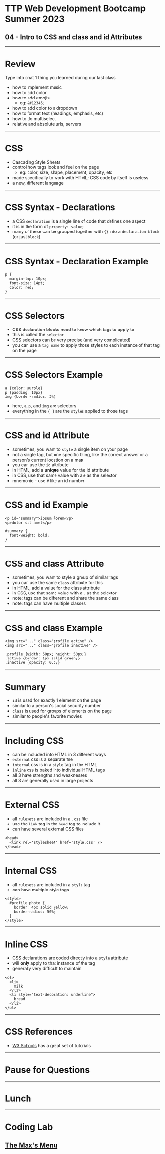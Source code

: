 # TTP Web Development Bootcamp Summer 2023
## 04 - Intro to CSS and class and id Attributes

---

# Review
Type into chat 1 thing you learned during our last class

- how to implement music
- how to add color
- how to add emojis
  - eg: `&#12345;`
- how to add color to a dropdown
- how to format text (headings, emphasis, etc)
- how to do multiselect
- relative and absolute urls, servers

---

# CSS

- Cascading Style Sheets
- control how tags look and feel on the page
  - eg: color, size, shape, placement, opacity, etc
- made specifically to work with HTML; CSS code by itself is useless
- a new, different language

---

# CSS Syntax - Declarations

- a CSS `declaration` is a single line of code that defines one aspect
- it is in the form of `property: value;`
- many of these can be grouped together with `{}` into a `declaration block` (or just `block`)

---

# CSS Syntax - Declaration Example

```
p {
  margin-top: 10px;
  font-size: 14pt;
  color: red;
}

```

---

# CSS Selectors

- CSS declaration blocks need to know which tags to apply to
- this is called the `selector`
- CSS selectors can be very precise (and very complicated)
- you can use a `tag name` to apply those styles to each instance of that tag  on the page

---

# CSS Selectors Example

```
a {color: purple}
p {padding: 10px}
img {border-radius: 3%}
```

- here, `a`, `p`, and `img` are selectors
- everything in the `{ }` are the `styles` applied to those tags

---

# CSS and id Attribute

- sometimes, you want to `style` a single item on your page
- not a single tag, but one specific thing, like the correct answer or a person's current location on a map
- you can use the `id` attribute
- in HTML, add a **unique** value for the id attribute
- in CSS, use that same value with a `#` as the selector
- mnemonic - use `#` like an id number

---

# CSS and id Example

```
<p id="summary">ipsum lorem</p>
<p>dolor sit amet</p>

#summary {
  font-weight: bold;
}

```

---

# CSS and class Attribute

- sometimes, you want to style a group of similar tags
- you can use the same `class` attribute for this
- in HTML, add a value for the class attribute
- in CSS, use that same value with a `.` as the selector
- note: tags can be different and share the same class
- note: tags can have multiple classes

---

# CSS and class Example

```
<img src="..." class="profile active" />
<img src="..." class="profile inactive" />

.profile {width: 50px; height: 50px;}
.active {border: 1px solid green;}
.inactive {opacity: 0.5;}
```

---

# Summary

- `id` is used for exactly 1 element on the page
- similar to a person's social security number
- `class` is used for groups of elements on the page
- similar to people's favorite movies

---

# Including CSS

- can be included into HTML in 3 different ways
- `external` css is a separate file
- `internal` css is in a `style` tag in the HTML
- `inline` css is baked into individual HTML tags
- all 3 have strengths and weaknesses
- all 3 are generally used in large projects

---

# External CSS

- all `rulesets` are included in a `.css` file
- use the `link` tag in the `head` tag to include it
- can have several external CSS files

```
<head>
  <link rel='stylesheet' href='style.css' />
</head>
```

---

# Internal CSS

- all `rulesets` are included in a `style` tag
- can have multiple style tags

```
<style>
  #profile_photo {
    border: 4px solid yellow;
	border-radius: 50%;
  }
</style>
```

---

# Inline CSS

- CSS declarations are coded directly into a `style` attribute
- will **only** apply to that instance of the tag
- generally very difficult to maintain

```
<ol>
  <li>
    milk
  </li>
  <li style="text-decoration: underline">
    bread
  </li>
</ol>
```

---

# CSS References

- [W3 Schools](https://www.w3schools.com/css/css_intro.asp) has a great set of tutorials 

---

# Pause for Questions

---

# Lunch

---

# Coding Lab
## [The Max's Menu](https://replit.com/@jonchin/04-The-Maxs-Menu)
